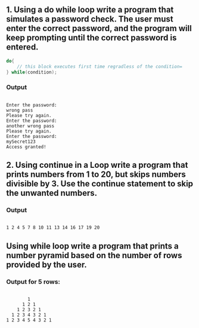 

## 1. **Using a do while loop** write a program that simulates a password check. The user must enter the correct password, and the program will keep prompting until the correct password is entered.

``` cpp
do{
    // this block executes first time regradless of the condition=
} while(condition);
```
### Output

```

Enter the password:
wrong pass
Please try again.
Enter the password: 
another wrong pass
Please try again.
Enter the password: 
mySecret123
Access granted!
```


## 2. **Using continue in a Loop** write a program that prints numbers from 1 to 20, but skips numbers divisible by 3. Use the continue statement to skip the unwanted numbers.

### Output
```

1 2 4 5 7 8 10 11 13 14 16 17 19 20

```

## **Using while loop** write a program that prints a number pyramid based on the number of rows provided by the user.

### Output for 5 rows:

```

        1
      1 2 1
    1 2 3 2 1
  1 2 3 4 3 2 1
1 2 3 4 5 4 3 2 1
```
